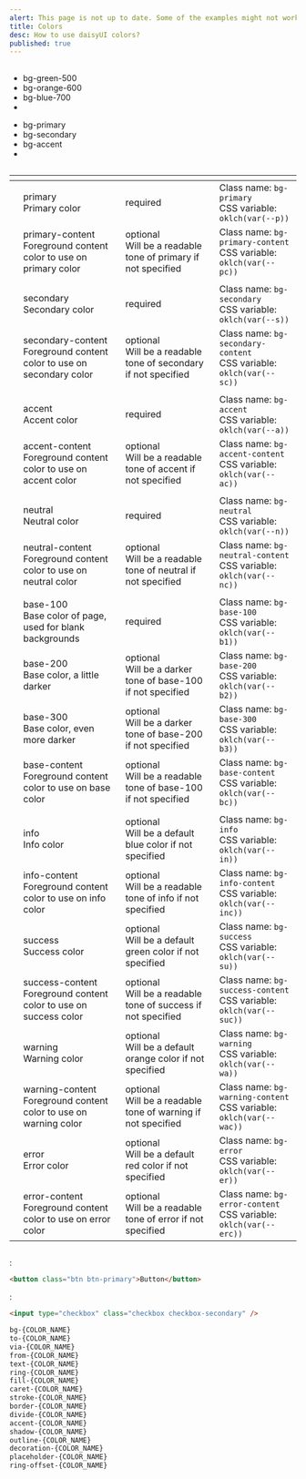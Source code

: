 ```yaml
---
alert: This page is not up to date. Some of the examples might not work as expected.
title: Colors
desc: How to use daisyUI colors?
published: true
---
```


<script>
  import Translate from "$components/Translate.svelte"
</script>

## <Translate text="Introduction" />

<div class="max-w-3xl">

<Translate text="daisyUI is fully themeable and colorable," />
<Translate text="So instead of using constant color utility classes like:" />

- <span class="badge badge-xs bg-green-500"></span> bg-green-500
- <span class="badge badge-xs bg-orange-600"></span> bg-orange-600
- <span class="badge badge-xs bg-blue-700"></span> bg-blue-700
- <Translate text="etc." />

<Translate text="It's suggested to use semantic color utility classes like:" />

- <span class="badge badge-xs bg-primary"></span> bg-primary
- <span class="badge badge-xs bg-secondary"></span> bg-secondary
- <span class="badge badge-xs bg-accent"></span> bg-accent
- <Translate text="etc." />

<Translate text="Each color name contains CSS variables and each daisyUI theme applies color values to the utility classes when it is applied." />

## <Translate text="Benefits" />

<Translate text="Semantic color names make more sense because when we design interfaces, we don't just use any random color. We define a specific color palette with names like <code>primary</code>, <code>secondary</code>, etc. and we only use those specific colors in our interfaces." />
<Translate text="Also, using semantic color names makes theming easier. You wouldn't have to define dark-mode colors for every single element and you wouldn't be limited to only light/dark themes. you can have multiple themes available and each theme is just a few lines of CSS variables." />

</div>

## <Translate text="List of all daisyUI color names" />

<Translate text="You can use these color names in your theme or in utility classes." />

<div class="overflow-x-auto">
<div class="whitespace-nowrap">

|                                                                 | <Translate text="Color name + description" />                                                                                                              | <Translate text="Required or optional for themes" />                                                                                                        | <Translate text="Example use" />                                                                                                                                             |
| --------------------------------------------------------------- | ---------------------------------------------------------------------------------------------------------------------------------------------------------- | ----------------------------------------------------------------------------------------------------------------------------------------------------------- | ---------------------------------------------------------------------------------------------------------------------------------------------------------------------------- |
| <span class="badge relative top-4 bg-primary"></span>           | <span class="font-mono font-bold">primary</span> <br> <span class="text-xs opacity-60">Primary color </span>                                               | <span class="badge badge-sm">required</span>                                                                                                                | <span class="font-mono text-xs opacity-60">Class name: `bg-primary`</span> <br> <span class="text-xs opacity-60 font-mono">CSS variable: `oklch(var(--p))`</span>            |
| <span class="badge relative top-4 bg-primary-content"></span>   | <span class="font-mono font-bold">primary-content</span> <br> <span class="text-xs opacity-60">Foreground content color to use on primary color </span>    | <span class="badge badge-sm badge-ghost">optional</span> <br> <span class="text-xs opacity-60">Will be a readable tone of primary if not specified</span>   | <span class="font-mono text-xs opacity-60">Class name: `bg-primary-content`</span> <br> <span class="text-xs opacity-60 font-mono">CSS variable: `oklch(var(--pc))`</span>   |
|                                                                 |                                                                                                                                                            |                                                                                                                                                             |                                                                                                                                                                              |
| <span class="badge relative top-4 bg-secondary"></span>         | <span class="font-mono font-bold">secondary</span> <br> <span class="text-xs opacity-60">Secondary color </span>                                           | <span class="badge badge-sm">required</span>                                                                                                                | <span class="font-mono text-xs opacity-60">Class name: `bg-secondary`</span> <br> <span class="text-xs opacity-60 font-mono">CSS variable: `oklch(var(--s))`</span>          |
| <span class="badge relative top-4 bg-secondary-content"></span> | <span class="font-mono font-bold">secondary-content</span> <br> <span class="text-xs opacity-60">Foreground content color to use on secondary color</span> | <span class="badge badge-sm badge-ghost">optional</span> <br> <span class="text-xs opacity-60">Will be a readable tone of secondary if not specified</span> | <span class="font-mono text-xs opacity-60">Class name: `bg-secondary-content`</span> <br> <span class="text-xs opacity-60 font-mono">CSS variable: `oklch(var(--sc))`</span> |
|                                                                 |                                                                                                                                                            |                                                                                                                                                             |                                                                                                                                                                              |
| <span class="badge relative top-4 bg-accent"></span>            | <span class="font-mono font-bold">accent</span> <br> <span class="text-xs opacity-60">Accent color </span>                                                 | <span class="badge badge-sm">required</span>                                                                                                                | <span class="font-mono text-xs opacity-60">Class name: `bg-accent`</span> <br> <span class="text-xs opacity-60 font-mono">CSS variable: `oklch(var(--a))`</span>             |
| <span class="badge relative top-4 bg-accent-content"></span>    | <span class="font-mono font-bold">accent-content</span> <br> <span class="text-xs opacity-60">Foreground content color to use on accent color </span>      | <span class="badge badge-sm badge-ghost">optional</span> <br> <span class="text-xs opacity-60">Will be a readable tone of accent if not specified</span>    | <span class="font-mono text-xs opacity-60">Class name: `bg-accent-content`</span> <br> <span class="text-xs opacity-60 font-mono">CSS variable: `oklch(var(--ac))`</span>    |
|                                                                 |                                                                                                                                                            |                                                                                                                                                             |                                                                                                                                                                              |
| <span class="badge relative top-4 bg-neutral"></span>           | <span class="font-mono font-bold">neutral</span> <br> <span class="text-xs opacity-60">Neutral color </span>                                               | <span class="badge badge-sm">required</span>                                                                                                                | <span class="font-mono text-xs opacity-60">Class name: `bg-neutral`</span> <br> <span class="text-xs opacity-60 font-mono">CSS variable: `oklch(var(--n))`</span>            |
| <span class="badge relative top-4 bg-neutral-content"></span>   | <span class="font-mono font-bold">neutral-content</span> <br> <span class="text-xs opacity-60">Foreground content color to use on neutral color </span>    | <span class="badge badge-sm badge-ghost">optional</span> <br> <span class="text-xs opacity-60">Will be a readable tone of neutral if not specified</span>   | <span class="font-mono text-xs opacity-60">Class name: `bg-neutral-content`</span> <br> <span class="text-xs opacity-60 font-mono">CSS variable: `oklch(var(--nc))`</span>   |
|                                                                 |                                                                                                                                                            |                                                                                                                                                             |                                                                                                                                                                              |
| <span class="badge relative top-4 bg-base-100"></span>          | <span class="font-mono font-bold">base-100</span> <br> <span class="text-xs opacity-60">Base color of page, used for blank backgrounds </span>             | <span class="badge badge-sm">required</span>                                                                                                                | <span class="font-mono text-xs opacity-60">Class name: `bg-base-100`</span> <br> <span class="text-xs opacity-60 font-mono">CSS variable: `oklch(var(--b1))`</span>          |
| <span class="badge relative top-4 bg-base-200"></span>          | <span class="font-mono font-bold">base-200</span> <br> <span class="text-xs opacity-60">Base color, a little darker </span>                                | <span class="badge badge-sm badge-ghost">optional</span> <br> <span class="text-xs opacity-60">Will be a darker tone of base-100 if not specified</span>    | <span class="font-mono text-xs opacity-60">Class name: `bg-base-200`</span> <br> <span class="text-xs opacity-60 font-mono">CSS variable: `oklch(var(--b2))`</span>          |
| <span class="badge relative top-4 bg-base-300"></span>          | <span class="font-mono font-bold">base-300</span> <br> <span class="text-xs opacity-60">Base color, even more darker </span>                               | <span class="badge badge-sm badge-ghost">optional</span> <br> <span class="text-xs opacity-60">Will be a darker tone of base-200 if not specified</span>    | <span class="font-mono text-xs opacity-60">Class name: `bg-base-300`</span> <br> <span class="text-xs opacity-60 font-mono">CSS variable: `oklch(var(--b3))`</span>          |
| <span class="badge relative top-4 bg-base-content"></span>      | <span class="font-mono font-bold">base-content</span> <br> <span class="text-xs opacity-60">Foreground content color to use on base color </span>          | <span class="badge badge-sm badge-ghost">optional</span> <br> <span class="text-xs opacity-60">Will be a readable tone of base-100 if not specified</span>  | <span class="font-mono text-xs opacity-60">Class name: `bg-base-content`</span> <br> <span class="text-xs opacity-60 font-mono">CSS variable: `oklch(var(--bc))`</span>      |
|                                                                 |                                                                                                                                                            |                                                                                                                                                             |                                                                                                                                                                              |
| <span class="badge relative top-4 bg-info"></span>              | <span class="font-mono font-bold">info</span> <br> <span class="text-xs opacity-60">Info color </span>                                                     | <span class="badge badge-sm badge-ghost">optional</span> <br> <span class="text-xs opacity-60">Will be a default blue color if not specified</span>         | <span class="font-mono text-xs opacity-60">Class name: `bg-info`</span> <br> <span class="text-xs opacity-60 font-mono">CSS variable: `oklch(var(--in))`</span>              |
| <span class="badge relative top-4 bg-info-content"></span>      | <span class="font-mono font-bold">info-content</span> <br> <span class="text-xs opacity-60">Foreground content color to use on info color </span>          | <span class="badge badge-sm badge-ghost">optional</span> <br> <span class="text-xs opacity-60">Will be a readable tone of info if not specified</span>      | <span class="font-mono text-xs opacity-60">Class name: `bg-info-content`</span> <br> <span class="text-xs opacity-60 font-mono">CSS variable: `oklch(var(--inc))`</span>     |
| <span class="badge relative top-4 bg-success"></span>           | <span class="font-mono font-bold">success</span> <br> <span class="text-xs opacity-60">Success color </span>                                               | <span class="badge badge-sm badge-ghost">optional</span> <br> <span class="text-xs opacity-60">Will be a default green color if not specified</span>        | <span class="font-mono text-xs opacity-60">Class name: `bg-success`</span> <br> <span class="text-xs opacity-60 font-mono">CSS variable: `oklch(var(--su))`</span>           |
| <span class="badge relative top-4 bg-success-content"></span>   | <span class="font-mono font-bold">success-content</span> <br> <span class="text-xs opacity-60">Foreground content color to use on success color </span>    | <span class="badge badge-sm badge-ghost">optional</span> <br> <span class="text-xs opacity-60">Will be a readable tone of success if not specified</span>   | <span class="font-mono text-xs opacity-60">Class name: `bg-success-content`</span> <br> <span class="text-xs opacity-60 font-mono">CSS variable: `oklch(var(--suc))`</span>  |
| <span class="badge relative top-4 bg-warning"></span>           | <span class="font-mono font-bold">warning</span> <br> <span class="text-xs opacity-60">Warning color </span>                                               | <span class="badge badge-sm badge-ghost">optional</span> <br> <span class="text-xs opacity-60">Will be a default orange color if not specified</span>       | <span class="font-mono text-xs opacity-60">Class name: `bg-warning`</span> <br> <span class="text-xs opacity-60 font-mono">CSS variable: `oklch(var(--wa))`</span>           |
| <span class="badge relative top-4 bg-warning-content"></span>   | <span class="font-mono font-bold">warning-content</span> <br> <span class="text-xs opacity-60">Foreground content color to use on warning color </span>    | <span class="badge badge-sm badge-ghost">optional</span> <br> <span class="text-xs opacity-60">Will be a readable tone of warning if not specified</span>   | <span class="font-mono text-xs opacity-60">Class name: `bg-warning-content`</span> <br> <span class="text-xs opacity-60 font-mono">CSS variable: `oklch(var(--wac))`</span>  |
| <span class="badge relative top-4 bg-error"></span>             | <span class="font-mono font-bold">error</span> <br> <span class="text-xs opacity-60">Error color </span>                                                   | <span class="badge badge-sm badge-ghost">optional</span> <br> <span class="text-xs opacity-60">Will be a default red color if not specified</span>          | <span class="font-mono text-xs opacity-60">Class name: `bg-error`</span> <br> <span class="text-xs opacity-60 font-mono">CSS variable: `oklch(var(--er))`</span>             |
| <span class="badge relative top-4 bg-error-content"></span>     | <span class="font-mono font-bold">error-content</span> <br> <span class="text-xs opacity-60">Foreground content color to use on error color </span>        | <span class="badge badge-sm badge-ghost">optional</span> <br> <span class="text-xs opacity-60">Will be a readable tone of error if not specified</span>     | <span class="font-mono text-xs opacity-60">Class name: `bg-error-content`</span> <br> <span class="text-xs opacity-60 font-mono">CSS variable: `oklch(var(--erc))`</span>    |

</div>
</div>

## <Translate text="How to use" />

<Translate text="Some daisyUI components come with modifier class names and that modifier class name will apply a color." />

<Translate text="For example" />:

```html
<button class="btn btn-primary">Button</button>
```

<Translate text="Or" />:

```html
<input type="checkbox" class="checkbox checkbox-secondary" />
```

<Translate text="You can also use color names in utility classes just like Tailwind's original color names." />
<Translate text="These are utility classes that can be used with a color name:" />

```css
bg-{COLOR_NAME}
to-{COLOR_NAME}
via-{COLOR_NAME}
from-{COLOR_NAME}
text-{COLOR_NAME}
ring-{COLOR_NAME}
fill-{COLOR_NAME}
caret-{COLOR_NAME}
stroke-{COLOR_NAME}
border-{COLOR_NAME}
divide-{COLOR_NAME}
accent-{COLOR_NAME}
shadow-{COLOR_NAME}
outline-{COLOR_NAME}
decoration-{COLOR_NAME}
placeholder-{COLOR_NAME}
ring-offset-{COLOR_NAME}
```

<Translate text="So you can use <code>bg-primary</code>, <code>border-secondary</code>, etc." />

